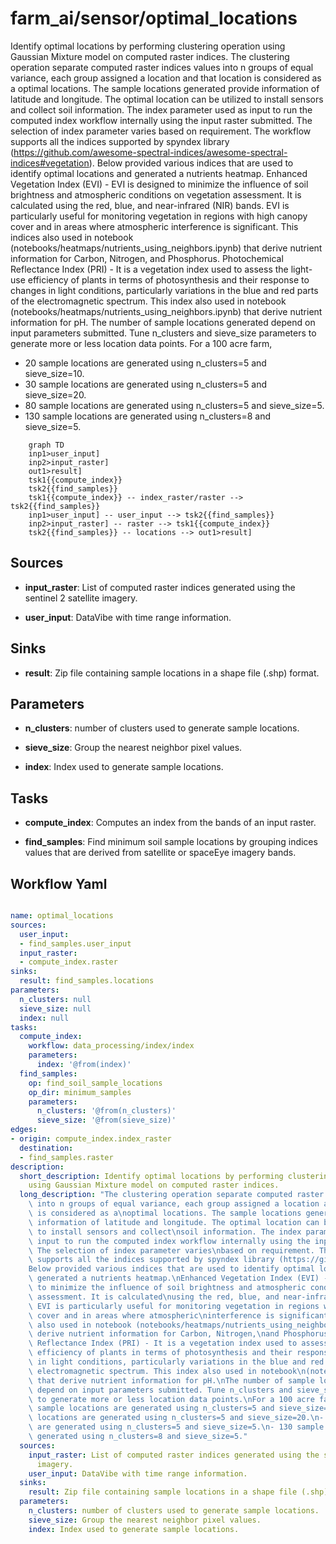 # farm_ai/sensor/optimal_locations

Identify optimal locations by performing clustering operation using Gaussian Mixture model on computed raster indices. The clustering operation separate computed raster indices values into n groups of equal variance, each group assigned a location and that location is considered as a
optimal locations. The sample locations generated provide information of latitude and longitude. The optimal location can be utilized to install sensors and collect
soil information. The index parameter used as input to run the computed index workflow internally using the input raster submitted. The selection of index parameter varies
based on requirement. The workflow supports all the indices supported by spyndex library (https://github.com/awesome-spectral-indices/awesome-spectral-indices#vegetation).
Below provided various indices that are used to identify optimal locations and generated a nutrients heatmap.
Enhanced Vegetation Index (EVI) - EVI is designed to minimize the influence of soil brightness and atmospheric conditions on vegetation assessment. It is calculated
using the red, blue, and near-infrared (NIR) bands. EVI is particularly useful for monitoring vegetation in regions with high canopy cover and in areas where atmospheric
interference is significant. This indices also used in notebook (notebooks/heatmaps/nutrients_using_neighbors.ipynb) that derive nutrient information for Carbon, Nitrogen,
and Phosphorus.
Photochemical Reflectance Index (PRI) - It is a vegetation index used to assess the light-use efficiency of plants in terms of photosynthesis and their response to
changes in light conditions, particularly variations in the blue and red parts of the electromagnetic spectrum. This index also used in notebook
(notebooks/heatmaps/nutrients_using_neighbors.ipynb) that derive nutrient information for pH.
The number of sample locations generated depend on input parameters submitted. Tune n_clusters and sieve_size parameters to generate more or less location data points.
For a 100 acre farm, 
- 20 sample locations are generated using n_clusters=5 and sieve_size=10.
- 30 sample locations are generated using n_clusters=5 and sieve_size=20.
- 80 sample locations are generated using n_clusters=5 and sieve_size=5.
- 130 sample locations are generated using n_clusters=8 and sieve_size=5.

```{mermaid}
    graph TD
    inp1>user_input]
    inp2>input_raster]
    out1>result]
    tsk1{{compute_index}}
    tsk2{{find_samples}}
    tsk1{{compute_index}} -- index_raster/raster --> tsk2{{find_samples}}
    inp1>user_input] -- user_input --> tsk2{{find_samples}}
    inp2>input_raster] -- raster --> tsk1{{compute_index}}
    tsk2{{find_samples}} -- locations --> out1>result]
```

## Sources

- **input_raster**: List of computed raster indices generated using the sentinel 2 satellite imagery.

- **user_input**: DataVibe with time range information.

## Sinks

- **result**: Zip file containing sample locations in a shape file (.shp) format.

## Parameters

- **n_clusters**: number of clusters used to generate sample locations.

- **sieve_size**: Group the nearest neighbor pixel values.

- **index**: Index used to generate sample locations.

## Tasks

- **compute_index**: Computes an index from the bands of an input raster.

- **find_samples**: Find minimum soil sample locations by grouping indices values that are derived from satellite or spaceEye imagery bands.

## Workflow Yaml

```yaml

name: optimal_locations
sources:
  user_input:
  - find_samples.user_input
  input_raster:
  - compute_index.raster
sinks:
  result: find_samples.locations
parameters:
  n_clusters: null
  sieve_size: null
  index: null
tasks:
  compute_index:
    workflow: data_processing/index/index
    parameters:
      index: '@from(index)'
  find_samples:
    op: find_soil_sample_locations
    op_dir: minimum_samples
    parameters:
      n_clusters: '@from(n_clusters)'
      sieve_size: '@from(sieve_size)'
edges:
- origin: compute_index.index_raster
  destination:
  - find_samples.raster
description:
  short_description: Identify optimal locations by performing clustering operation
    using Gaussian Mixture model on computed raster indices.
  long_description: "The clustering operation separate computed raster indices values\
    \ into n groups of equal variance, each group assigned a location and that location\
    \ is considered as a\noptimal locations. The sample locations generated provide\
    \ information of latitude and longitude. The optimal location can be utilized\
    \ to install sensors and collect\nsoil information. The index parameter used as\
    \ input to run the computed index workflow internally using the input raster submitted.\
    \ The selection of index parameter varies\nbased on requirement. The workflow\
    \ supports all the indices supported by spyndex library (https://github.com/awesome-spectral-indices/awesome-spectral-indices#vegetation).\n\
    Below provided various indices that are used to identify optimal locations and\
    \ generated a nutrients heatmap.\nEnhanced Vegetation Index (EVI) - EVI is designed\
    \ to minimize the influence of soil brightness and atmospheric conditions on vegetation\
    \ assessment. It is calculated\nusing the red, blue, and near-infrared (NIR) bands.\
    \ EVI is particularly useful for monitoring vegetation in regions with high canopy\
    \ cover and in areas where atmospheric\ninterference is significant. This indices\
    \ also used in notebook (notebooks/heatmaps/nutrients_using_neighbors.ipynb) that\
    \ derive nutrient information for Carbon, Nitrogen,\nand Phosphorus.\nPhotochemical\
    \ Reflectance Index (PRI) - It is a vegetation index used to assess the light-use\
    \ efficiency of plants in terms of photosynthesis and their response to\nchanges\
    \ in light conditions, particularly variations in the blue and red parts of the\
    \ electromagnetic spectrum. This index also used in notebook\n(notebooks/heatmaps/nutrients_using_neighbors.ipynb)\
    \ that derive nutrient information for pH.\nThe number of sample locations generated\
    \ depend on input parameters submitted. Tune n_clusters and sieve_size parameters\
    \ to generate more or less location data points.\nFor a 100 acre farm, \n- 20\
    \ sample locations are generated using n_clusters=5 and sieve_size=10.\n- 30 sample\
    \ locations are generated using n_clusters=5 and sieve_size=20.\n- 80 sample locations\
    \ are generated using n_clusters=5 and sieve_size=5.\n- 130 sample locations are\
    \ generated using n_clusters=8 and sieve_size=5."
  sources:
    input_raster: List of computed raster indices generated using the sentinel 2 satellite
      imagery.
    user_input: DataVibe with time range information.
  sinks:
    result: Zip file containing sample locations in a shape file (.shp) format.
  parameters:
    n_clusters: number of clusters used to generate sample locations.
    sieve_size: Group the nearest neighbor pixel values.
    index: Index used to generate sample locations.


```